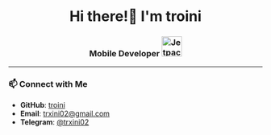 <h1 align="center">Hi there!👋 I'm troini</h1>
<h3 align="center">Mobile Developer <img src="https://cdn-icons-png.flaticon.com/512/5968/5968705.png" alt="Jetpack Compose" width="40" height="40"> </h3>

---

### 📫 Connect with Me

- **GitHub**: [troini](https://github.com/troini)
- **Email**: [trxini02@gmail.com](mailto:trxini02@gmail.com)
- **Telegram**: [@trxini02](https://t.me/trxini02)

